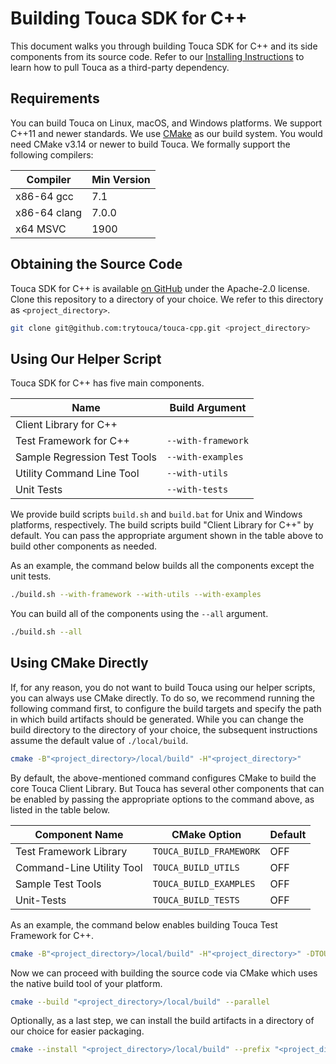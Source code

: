 # Building Touca SDK for C++

This document walks you through building Touca SDK for C++ and its side
components from its source code. Refer to our
[Installing Instructions](./installing.md) to learn how to pull Touca as a
third-party dependency.

## Requirements

You can build Touca on Linux, macOS, and Windows platforms. We support C++11 and
newer standards. We use [CMake](https://cmake.org/) as our build system. You
would need CMake v3.14 or newer to build Touca. We formally support the
following compilers:

| Compiler     | Min Version |
| ------------ | ----------- |
| x86-64 gcc   | 7.1         |
| x86-64 clang | 7.0.0       |
| x64 MSVC     | 1900        |

## Obtaining the Source Code

Touca SDK for C++ is available
[on GitHub](https://github.com/trytouca/touca-cpp) under the Apache-2.0 license.
Clone this repository to a directory of your choice. We refer to this directory
as `<project_directory>`.

```bash
git clone git@github.com:trytouca/touca-cpp.git <project_directory>
```

## Using Our Helper Script

Touca SDK for C++ has five main components.

| Name                         | Build Argument     |
| ---------------------------- | ------------------ |
| Client Library for C++       |                    |
| Test Framework for C++       | `--with-framework` |
| Sample Regression Test Tools | `--with-examples`  |
| Utility Command Line Tool    | `--with-utils`     |
| Unit Tests                   | `--with-tests`     |

We provide build scripts `build.sh` and `build.bat` for Unix and Windows
platforms, respectively. The build scripts build "Client Library for C++" by
default. You can pass the appropriate argument shown in the table above to build
other components as needed.

As an example, the command below builds all the components except the unit
tests.

```bash
./build.sh --with-framework --with-utils --with-examples
```

You can build all of the components using the `--all` argument.

```bash
./build.sh --all
```

## Using CMake Directly

If, for any reason, you do not want to build Touca using our helper scripts, you
can always use CMake directly. To do so, we recommend running the following
command first, to configure the build targets and specify the path in which
build artifacts should be generated. While you can change the build directory to
the directory of your choice, the subsequent instructions assume the default
value of `./local/build`.

```bash
cmake -B"<project_directory>/local/build" -H"<project_directory>"
```

By default, the above-mentioned command configures CMake to build the core Touca
Client Library. But Touca has several other components that can be enabled by
passing the appropriate options to the command above, as listed in the table
below.

| Component Name            | CMake Option            | Default |
| ------------------------- | ----------------------- | ------- |
| Test Framework Library    | `TOUCA_BUILD_FRAMEWORK` | OFF     |
| Command-Line Utility Tool | `TOUCA_BUILD_UTILS`     | OFF     |
| Sample Test Tools         | `TOUCA_BUILD_EXAMPLES`  | OFF     |
| Unit-Tests                | `TOUCA_BUILD_TESTS`     | OFF     |

As an example, the command below enables building Touca Test Framework for C++.

```bash
cmake -B"<project_directory>/local/build" -H"<project_directory>" -DTOUCA_BUILD_FRAMEWORK=ON
```

Now we can proceed with building the source code via CMake which uses the native
build tool of your platform.

```bash
cmake --build "<project_directory>/local/build" --parallel
```

Optionally, as a last step, we can install the build artifacts in a directory of
our choice for easier packaging.

```bash
cmake --install "<project_directory>/local/build" --prefix "<project_directory>/local/dist"
```
